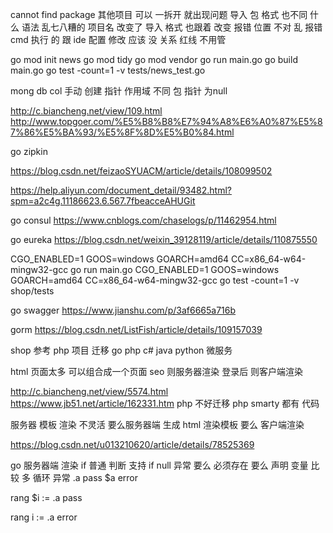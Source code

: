cannot find package 
其他项目 可以 一拆开 就出现问题 
导入 包 格式 也不同
什么 语法 乱七八糟的
项目名 改变了 导入 格式 也跟着 改变
报错 位置 不对 乱 报错
cmd 执行 的 跟 ide 配置 修改 应该 没 关系
红线 不用管

go mod init news
go mod tidy
go mod vendor
go run main.go
go build main.go
go test  -count=1 -v  tests/news_test.go

mong db col 手动 创建
 指针 作用域 
不同 包  指针 为null

http://c.biancheng.net/view/109.html
http://www.topgoer.com/%E5%B8%B8%E7%94%A8%E6%A0%87%E5%87%86%E5%BA%93/%E5%8F%8D%E5%B0%84.html

go zipkin

https://blog.csdn.net/feizaoSYUACM/article/details/108099502

https://help.aliyun.com/document_detail/93482.html?spm=a2c4g.11186623.6.567.7fbeacceAHUGit

go consul
https://www.cnblogs.com/chaselogs/p/11462954.html

go eureka
https://blog.csdn.net/weixin_39128119/article/details/110875550

CGO_ENABLED=1  GOOS=windows GOARCH=amd64 CC=x86_64-w64-mingw32-gcc go run main.go
CGO_ENABLED=1  GOOS=windows GOARCH=amd64 CC=x86_64-w64-mingw32-gcc go test -count=1 -v shop/tests

go swagger
https://www.jianshu.com/p/3af6665a716b

gorm
https://blog.csdn.net/ListFish/article/details/109157039




shop
参考  php 项目
迁移 go php c# java python 微服务

html 页面太多 可以组合成一个页面
seo 则服务器渲染 登录后 则客户端渲染

http://c.biancheng.net/view/5574.html
https://www.jb51.net/article/162331.htm
php 不好迁移 php smarty 都有 代码

服务器 模板 渲染 不灵活 要么服务器端 生成 html 渲染模板
要么 客户端渲染

https://blog.csdn.net/u013210620/article/details/78525369

go 服务器端 渲染 if 普通 判断 支持
if null 异常
要么 必须存在 要么 声明 变量 比较
多 循环 异常
.a pass
$a error

rang $i := .a pass

rang i := .a error



